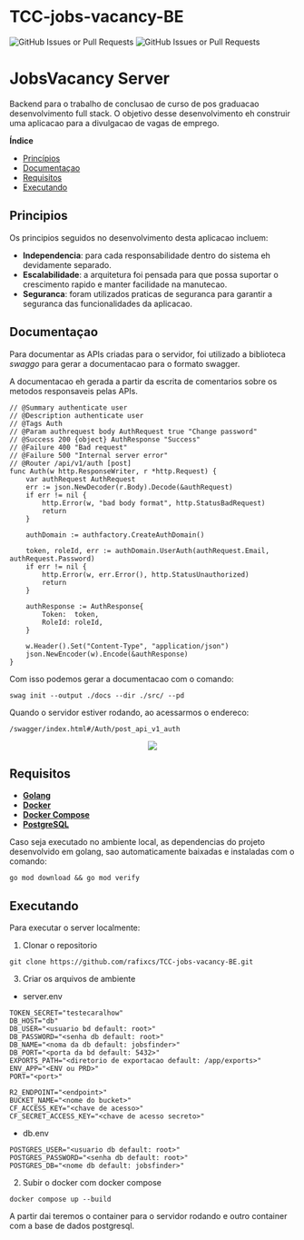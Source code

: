 ﻿# TCC-jobs-vacancy-BE
![GitHub Issues or Pull Requests](https://img.shields.io/github/issues-pr/rafixcs/TCC-jobs-vacancy-BE)
![GitHub Issues or Pull Requests](https://img.shields.io/github/issues/rafixcs/TCC-jobs-vacancy-BE)


# JobsVacancy Server

Backend para o trabalho de conclusao de curso de pos graduacao desenvolvimento full stack. O objetivo desse desenvolvimento eh construir uma aplicacao para a divulgacao de vagas de emprego.

**Índice**
- [Princípios](#principios)
- [Documentaçao](#documentacao)
- [Requisitos](#requisitos)
- [Executando](#executando)

## Principios
Os principios seguidos no desenvolvimento desta aplicacao incluem:
- **Independencia**: para cada responsabilidade dentro do sistema eh devidamente separado.
- **Escalabilidade**: a arquitetura foi pensada para que possa suportar o crescimento rapido e manter facilidade na manutecao.
- **Seguranca**: foram utilizados praticas de seguranca para garantir a seguranca das funcionalidades da aplicacao.

## Documentaçao

Para documentar as APIs criadas para o servidor, foi utilizado a biblioteca *swaggo* para gerar a documentacao para o formato swagger.

A documentacao eh gerada a partir da escrita de comentarios sobre os metodos responsaveis pelas APIs.

```// Auth godoc
// @Summary authenticate user
// @Description authenticate user
// @Tags Auth
// @Param authrequest body AuthRequest true "Change password"
// @Success 200 {object} AuthResponse "Success"
// @Failure 400 "Bad request"
// @Failure 500 "Internal server error"
// @Router /api/v1/auth [post]
func Auth(w http.ResponseWriter, r *http.Request) {
	var authRequest AuthRequest
	err := json.NewDecoder(r.Body).Decode(&authRequest)
	if err != nil {
		http.Error(w, "bad body format", http.StatusBadRequest)
		return
	}

	authDomain := authfactory.CreateAuthDomain()

	token, roleId, err := authDomain.UserAuth(authRequest.Email, authRequest.Password)
	if err != nil {
		http.Error(w, err.Error(), http.StatusUnauthorized)
		return
	}

	authResponse := AuthResponse{
		Token:  token,
		RoleId: roleId,
	}

	w.Header().Set("Content-Type", "application/json")
	json.NewEncoder(w).Encode(&authResponse)
}
```

Com isso podemos gerar a documentacao com o comando:
```shell
swag init --output ./docs --dir ./src/ --pd
```

Quando o servidor estiver rodando, ao acessarmos o endereco: 
```
/swagger/index.html#/Auth/post_api_v1_auth
```

<p align="center">
  <img src="images/swagger_example.png" />
</p>


## Requisitos

- **[Golang](https://go.dev/)**
- **[Docker](https://docs.docker.com/engine/install/)**
- **[Docker Compose](https://docs.docker.com/compose/)**
- **[PostgreSQL](https://www.postgresql.org/)**

Caso seja executado no ambiente local, as dependencias do projeto desenvolvido em golang, sao automaticamente baixadas e instaladas com o comando:
```shell
go mod download && go mod verify
```

## Executando

Para executar o server localmente:
1. Clonar o repositorio
```shell
git clone https://github.com/rafixcs/TCC-jobs-vacancy-BE.git
```

3. Criar os arquivos de ambiente
- server.env
```env
TOKEN_SECRET="testecaralhow"
DB_HOST="db"
DB_USER="<usuario bd default: root>"
DB_PASSWORD="<senha db default: root>"
DB_NAME="<noma da db default: jobsfinder>"
DB_PORT="<porta da bd default: 5432>"
EXPORTS_PATH="<diretorio de exportacao default: /app/exports>"
ENV_APP="<ENV ou PRD>"
PORT="<port>"

R2_ENDPOINT="<endpoint>"
BUCKET_NAME="<nome do bucket>"
CF_ACCESS_KEY="<chave de acesso>"
CF_SECRET_ACCESS_KEY="<chave de acesso secreto>"
```

- db.env
```env
POSTGRES_USER="<usuario db default: root>"
POSTGRES_PASSWORD="<senha db default: root>"
POSTGRES_DB="<nome db default: jobsfinder>"
```

2. Subir o docker com docker compose
```shell
docker compose up --build
```
A partir dai teremos o container para o servidor rodando e outro container com a base de dados postgresql.
